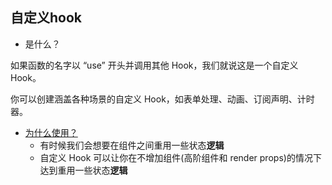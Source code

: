 ## 自定义hook

- 是什么？

如果函数的名字以 “use” 开头并调用其他 Hook，我们就说这是一个自定义 Hook。

你可以创建涵盖各种场景的自定义 Hook，如表单处理、动画、订阅声明、计时器。

- [为什么使用？](https://zh-hans.reactjs.org/docs/hooks-overview.html#building-your-own-hooks)
  - 有时候我们会想要在组件之间重用一些状态**逻辑**
  - 自定义 Hook 可以让你在不增加组件(高阶组件和 render props)的情况下达到重用一些状态**逻辑**


